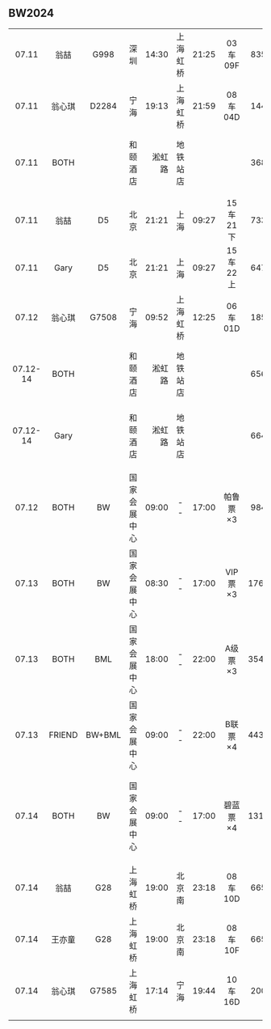 ## BW2024

|        |      |        |            |       |        |       |         |      |      |
| :----: | :--: | :----: | :--------: | ----: |  :--:  | :---- | :-----: | :--: | :--: |
| 07.11  | 翁喆 |  G998  |    深圳    | 14:30 |上海虹桥| 21:25 | 03车09F |  835 |      |
| 07.11  |翁心琪| D2284  |    宁海    | 19:13 |上海虹桥| 21:59 | 08车04D |  144 |      |
| 07.11  | BOTH |        |  和颐酒店  | 淞虹路|地铁站店|       |         |  368 | 地铁30分钟 |
|        |      |        |            |       |        |       |         |      |      |
| 07.11  | 翁喆 |   D5   |    北京    | 21:21 |  上海  | 09:27 | 15车21下|  733 |      |
| 07.11  | Gary |   D5   |    北京    | 21:21 |  上海  | 09:27 | 15车22上|  647 |      |
| 07.12  |翁心琪| G7508  |    宁海    | 09:52 |上海虹桥| 12:25 | 06车01D |  185 |      |
|07.12-14| BOTH |        |  和颐酒店  | 淞虹路|地铁站店|       |         |  656 | 地铁30分钟 |
|07.12-14| Gary |        |  和颐酒店  | 淞虹路|地铁站店|       |         |  664 | 地铁30分钟 |
|        |      |        |            |       |        |       |         |      |      |
| 07.12  | BOTH |   BW   |国家会展中心| 09:00 |   --   | 17:00 | 帕鲁票×3|  984 | 地铁30分钟 |
| 07.13  | BOTH |   BW   |国家会展中心| 08:30 |   --   | 17:00 | VIP票×3 | 1764 | 地铁30分钟 |
| 07.13  | BOTH |   BML  |国家会展中心| 18:00 |   --   | 22:00 | A级票×3 | 3540 |      |
| 07.13  |FRIEND| BW+BML |国家会展中心| 09:00 |   --   | 22:00 | B联票×4 | 4432 |      |
| 07.14  | BOTH |   BW   |国家会展中心| 09:00 |   --   | 17:00 | 碧蓝票×4| 1312 | 走到虹桥30分钟 |
|        |      |        |            |       |        |       |         |      |      |
| 07.14  | 翁喆 |  G28   |  上海虹桥  | 19:00 | 北京南 | 23:18 | 08车10D |  665 |      |
| 07.14  |王亦童|  G28   |  上海虹桥  | 19:00 | 北京南 | 23:18 | 08车10F |  665 |      |
| 07.14  |翁心琪| G7585  |  上海虹桥  | 17:14 |  宁海  | 19:44 | 10车16D |  200 |      |
|        |      |        |            |       |        |       |         |      |      |
